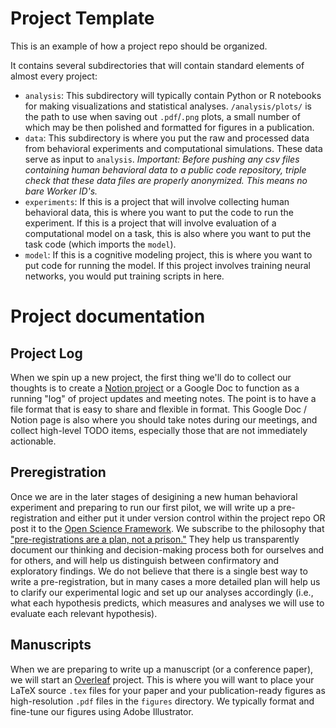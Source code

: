 # Project Template

This is an example of how a project repo should be organized.

It contains several subdirectories that will contain standard elements of almost every project:

- `analysis`: This subdirectory will typically contain Python or R notebooks for making visualizations and statistical analyses. `/analysis/plots/` is the path to use when saving out `.pdf`/`.png` plots, a small number of which may be then polished and formatted for figures in a publication.
- `data`:  This subdirectory is where you put the raw and processed data from behavioral experiments and computational simulations. These data serve as input to `analysis`. *Important: Before pushing any csv files containing human behavioral data to a public code repository, triple check that these data files are properly anonymized. This means no bare Worker ID's.*
- `experiments`: If this is a project that will involve collecting human behavioral data, this is where you want to put the code to run the experiment. If this is a project that will involve evaluation of a computational model on a task, this is also where you want to put the task code (which imports the `model`).
- `model`: If this is a cognitive modeling project, this is where you want to put code for running the model. If this project involves training neural networks, you would put training scripts in here.

# Project documentation 

## Project Log

When we spin up a new project, the first thing we'll do to collect our thoughts is to create a [Notion project](https://www.notion.so/social-interaction-lab/010f6821fc4e4aa1b7ec07716fd6cdc1?v=028218a3e35a4c079194b04b347a4d09&pvs=4) or a Google Doc to function as a running "log" of project updates and meeting notes. 
The point is to have a file format that is easy to share and flexible in format. 
This Google Doc / Notion page is also where you should take notes during our meetings, and collect high-level TODO items, especially those that are not immediately actionable. 

## Preregistration

Once we are in the later stages of desigining a new human behavioral experiment and preparing to run our first pilot, we will write up a pre-registration and either put it under version control within the project repo OR post it to the [Open Science Framework](https://osf.io/). We subscribe to the philosophy that ["pre-registrations are a plan, not a prison."](https://www.cos.io/blog/preregistration-plan-not-prison) They help us transparently document our thinking and decision-making process both for ourselves and for others, and will help us distinguish between confirmatory and exploratory findings. We do not believe that there is a single best way to write a pre-registration, but in many cases a more detailed plan will help us to clarify our experimental logic and set up our analyses accordingly (i.e., what each hypothesis predicts, which measures and analyses we will use to evaluate each relevant hypothesis). 

## Manuscripts 

When we are preparing to write up a manuscript (or a conference paper), we will start an [Overleaf](https://www.overleaf.com/) project. 
This is where you will want to place your LaTeX source `.tex` files for your paper and your publication-ready figures as high-resolution `.pdf` files in the `figures` directory. 
We typically format and fine-tune our figures using Adobe Illustrator.